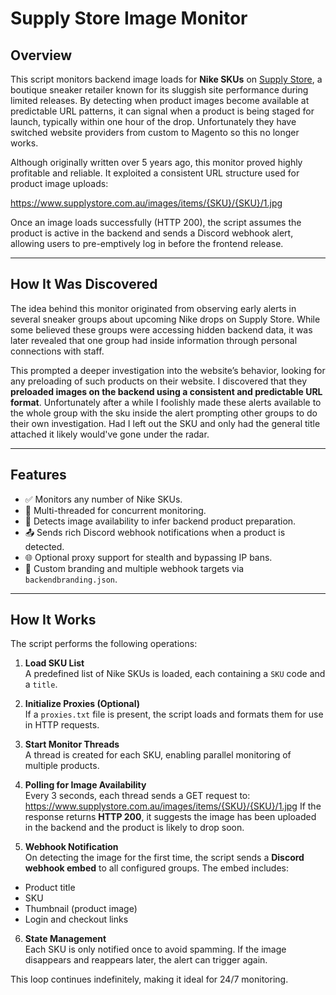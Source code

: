 # Supply Store Image Monitor

## Overview

This script monitors backend image loads for **Nike SKUs** on [Supply Store](https://www.supplystore.com.au), a boutique sneaker retailer known for its sluggish site performance during limited releases. By detecting when product images become available at predictable URL patterns, it can signal when a product is being staged for launch, typically within one hour of the drop. Unfortunately they have switched website providers from custom to Magento so this no longer works.

Although originally written over 5 years ago, this monitor proved highly profitable and reliable. It exploited a consistent URL structure used for product image uploads:

https://www.supplystore.com.au/images/items/{SKU}/{SKU}/1.jpg

Once an image loads successfully (HTTP 200), the script assumes the product is active in the backend and sends a Discord webhook alert, allowing users to pre-emptively log in before the frontend release.

---

## How It Was Discovered

The idea behind this monitor originated from observing early alerts in several sneaker groups about upcoming Nike drops on Supply Store. While some believed these groups were accessing hidden backend data, it was later revealed that one group had inside information through personal connections with staff.

This prompted a deeper investigation into the website’s behavior, looking for any preloading of such products on their website. I discovered that they **preloaded images on the backend using a consistent and predictable URL format**. Unfortunately after a while I foolishly made these alerts available to the whole group with the sku inside the alert prompting other groups to do their own investigation. Had I left out the SKU and only had the general title attached it likely would've gone under the radar.



---

## Features

- ✅ Monitors any number of Nike SKUs.
- 🔁 Multi-threaded for concurrent monitoring.
- 🧠 Detects image availability to infer backend product preparation.
- 📤 Sends rich Discord webhook notifications when a product is detected.
- 🌐 Optional proxy support for stealth and bypassing IP bans.
- 📄 Custom branding and multiple webhook targets via `backendbranding.json`.

---

## How It Works

The script performs the following operations:

1. **Load SKU List**  
   A predefined list of Nike SKUs is loaded, each containing a `SKU` code and a `title`.

2. **Initialize Proxies (Optional)**  
   If a `proxies.txt` file is present, the script loads and formats them for use in HTTP requests.

3. **Start Monitor Threads**  
   A thread is created for each SKU, enabling parallel monitoring of multiple products.

4. **Polling for Image Availability**  
   Every 3 seconds, each thread sends a GET request to: https://www.supplystore.com.au/images/items/{SKU}/{SKU}/1.jpg
   If the response returns **HTTP 200**, it suggests the image has been uploaded in the backend and the product is likely to drop soon.

5. **Webhook Notification**  
On detecting the image for the first time, the script sends a **Discord webhook embed** to all configured groups. The embed includes:
- Product title
- SKU
- Thumbnail (product image)
- Login and checkout links

6. **State Management**  
Each SKU is only notified once to avoid spamming. If the image disappears and reappears later, the alert can trigger again.

This loop continues indefinitely, making it ideal for 24/7 monitoring.

